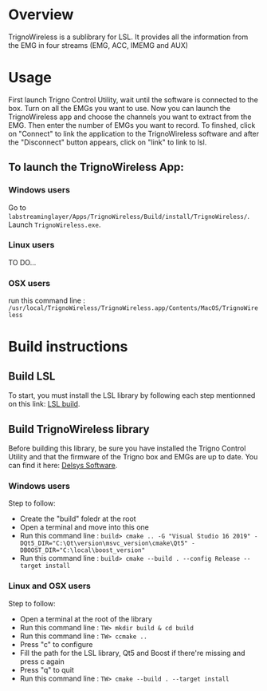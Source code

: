 # Overview

TrignoWireless is a sublibrary for LSL. It provides all the information from the EMG in four streams (EMG, ACC, IMEMG and AUX)

# Usage

First launch Trigno Control Utility, wait until the software is connected to the box. Turn on all the EMGs you want to use.
Now you can launch the TrignoWireless app and choose the channels you want to extract from the EMG. Then enter the number of EMGs you want to record. 
To finshed, click on "Connect" to link the application to the TrignoWireless software and after the "Disconnect" button appears, click on "link" to link to lsl.

## To launch the TrignoWireless App:
### Windows users
Go to `labstreaminglayer/Apps/TrignoWireless/Build/install/TrignoWireless/`.
Launch `TrignoWireless.exe`.

### Linux users
TO DO...

### OSX users
run this command line : `/usr/local/TrignoWireless/TrignoWireless.app/Contents/MacOS/TrignoWireless`

# Build instructions

## Build LSL

To start, you must install the LSL library by following each step mentionned on this link: [LSL build](https://github.com/sccn/labstreaminglayer/blob/master/doc/BUILD.md).

## Build TrignoWireless library

Before building this library, be sure you have installed the Trigno Control Utility and that the firmware of the Trigno box and  EMGs are up to date. You can find it here: [Delsys Software](https://www.delsys.com/support/software/).

### Windows users

Step to follow:<BR/>
* Create the "build" foledr at the root
* Open a terminal and move into this one
* Run this command line :  `build> cmake .. -G "Visual Studio 16 2019" -DQt5_DIR="C:\Qt\version\msvc_version\cmake\Qt5" -DBOOST_DIR="C:\local\boost_version"`
* Run this command line :  `build> cmake --build . --config Release --target install`

### Linux and OSX users

Step to follow:<BR/>
* Open a terminal at the root of the library
* Run this command line :  `TW> mkdir build & cd build`
* Run this command line :  `TW> ccmake ..`
* Press "c" to configure
* Fill the path for the LSL library, Qt5 and Boost if there're missing and press c again
* Press "q" to quit
* Run this command line :  `TW> cmake --build . --target install`
